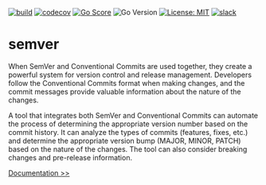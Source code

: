 [![build](https://github.com/martoc/semver/actions/workflows/build.yml/badge.svg)](https://github.com/martoc/semver/actions/workflows/build.yml)
[![codecov](https://codecov.io/gh/martoc/semver/branch/main/graph/badge.svg?token=S06JCJYGHM)](https://codecov.io/gh/martoc/semver)
[![Go Score](https://goreportcard.com/badge/github.com/martoc/semver)](https://goreportcard.com/badge/github.com/martoc/semver)
![Go Version](https://img.shields.io/github/go-mod/go-version/martoc/semver/main)
[![License: MIT](https://img.shields.io/badge/License-MIT-yellow.svg)](https://opensource.org/licenses/MIT)
[![slack](https://img.shields.io/badge/slack-general-brightgreen.svg?logo=slack)](https://app.slack.com/messages/T8L8AAD3M/C8LBHLSVA)

# semver

When SemVer and Conventional Commits are used together, they create a powerful system for version control and release management. 
Developers follow the Conventional Commits format when making changes, and the commit messages provide valuable information about 
the nature of the changes.

A tool that integrates both SemVer and Conventional Commits can automate the process of determining the appropriate version number 
based on the commit history. It can analyze the types of commits (features, fixes, etc.) and determine the appropriate version bump 
(MAJOR, MINOR, PATCH) based on the nature of the changes. The tool can also consider breaking changes and pre-release information.

[Documentation >>](./docs/index.md)
